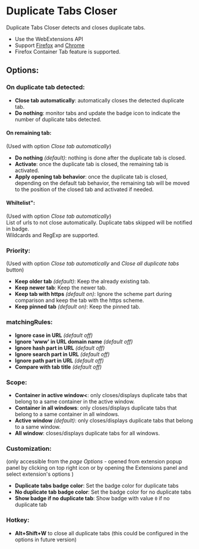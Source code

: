 # Duplicate Tabs Closer


Duplicate Tabs Closer detects and closes duplicate tabs.

* Use the WebExtensions API
* Support [Firefox](https://addons.mozilla.org/en-US/firefox/addon/duplicate-tabs-closer) and [Chrome](https://chrome.google.com/webstore/detail/duplicate-tabs-closer/gnmdbogfankgjepgglmmfmbnimcmcjle)
* Firefox Container Tab feature is supported.

## Options:

### On duplicate tab detected:

* **Close tab automatically**: automatically closes the detected duplicate tab.
* **Do nothing**: monitor tabs and update the badge icon to indicate the number of duplicate tabs detected.

#### On remaining tab:
(Used with option *Close tab automatically*)  
* **Do nothing** *(default)*: nothing is done after the duplicate tab is closed.
* **Activate**: once the duplicate tab is closed, the remaining tab is activated.
* **Apply opening tab behavior**: once the duplicate tab is closed, depending on the default tab behavior, the remaining tab will be moved to the position of the closed tab and activated if needed.

#### Whiltelist":
(Used with option *Close tab automatically*)  
List of urls to not close automatically. Duplicate tabs skipped will be notified in badge.  
Wildcards and RegExp are supported.


### Priority:
(Used with option *Close tab automatically* and *Close all duplicate tabs* button)  
* **Keep older tab** *(default)*: Keep the already existing tab.
* **Keep newer tab**: Keep the newer tab.
* **Keep tab with https** *(default on)*: Ignore the scheme part during comparison and keep the tab with the https scheme.
* **Keep pinned tab** *(default on)*: Keep the pinned tab.


### matchingRules:

* **Ignore case in URL** *(default off)*
* **Ignore 'www' in URL domain name** *(default off)*
* **Ignore hash part in URL** *(default off)*
* **Ignore search part in URL** *(default off)*
* **Ignore path part in URL** *(default off)*
* **Compare with tab title** *(default off)*


### Scope:

* **Container in active window<**: only closes/displays duplicate tabs that belong to a same container in the active window.
* **Container in all windows**: only closes/displays duplicate tabs that belong to a same container in all windows.
* **Active window** *(default)*: only closes/displays duplicate tabs that belong to a same window.
* **All window**: closes/displays duplicate tabs for all windows.


### Customization:
(only accessible from the *page Options* - opened from extension popup panel by clicking on top right icon or by opening the Extensions panel and select extension's options )

* **Duplicate tabs badge color**: Set the badge color for duplicate tabs
* **No duplicate tab badge color**: Set the badge color for no duplicate tabs
* **Show badge if no duplicate tab**: Show badge with value `0` if no duplicate tab


### Hotkey:

* **Alt+Shift+W** to close all duplicate tabs (this could be configured in the options in future version)
